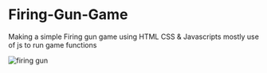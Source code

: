# Firing-Gun-Game
Making a simple Firing gun game using HTML CSS &amp; Javascripts mostly use of js to run game functions 

![firing gun](https://github.com/user-attachments/assets/dace0c1f-dd92-4ae4-b30a-e1c0649a224c)
